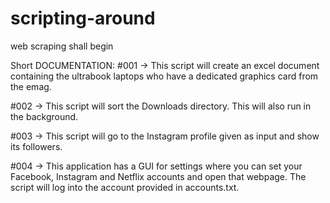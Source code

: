 # scripting-around
web scraping shall begin


Short DOCUMENTATION:
#001 -> This script will create an excel document containing the ultrabook laptops who have a dedicated
graphics card from the emag.

#002 -> This script will sort the Downloads directory. This will also run in the background.

#003 -> This script will go to the Instagram profile given as input and show its followers.

#004 -> This application has a GUI for settings where you can set your Facebook, Instagram and Netflix accounts
and open that webpage. The script will log into the account provided in accounts.txt.
